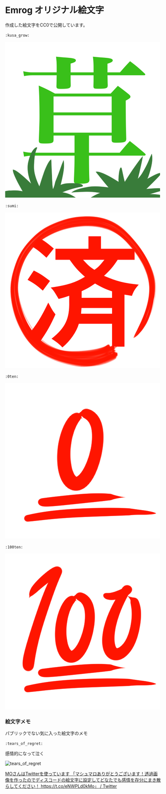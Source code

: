 # Emrog オリジナル絵文字

作成した絵文字をCC0で公開しています。

`:kusa_grow:`

![](./kusa_grow.png)

`:sumi:`

![](./sumi.png)

`:0ten:`

![](./0ten.png)

`:100ten:`

![](./100ten.png)


### 絵文字メモ

パブリックでない気に入った絵文字のメモ

`:tears_of_regret:`

感情的になって泣く

![tears_of_regret](https://pbs.twimg.com/media/DuTd2clUwAAD0ld?format=png)

[MOさんはTwitterを使っています 「マシュマロありがとうございます！透過画像を作ったのでディスコードの絵文字に設定してどなたでも感情を存分にまき散らしてください！ https://t.co/eNWPLd0kMo」 / Twitter](https://twitter.com/10moccc/status/1073226994668584960)

